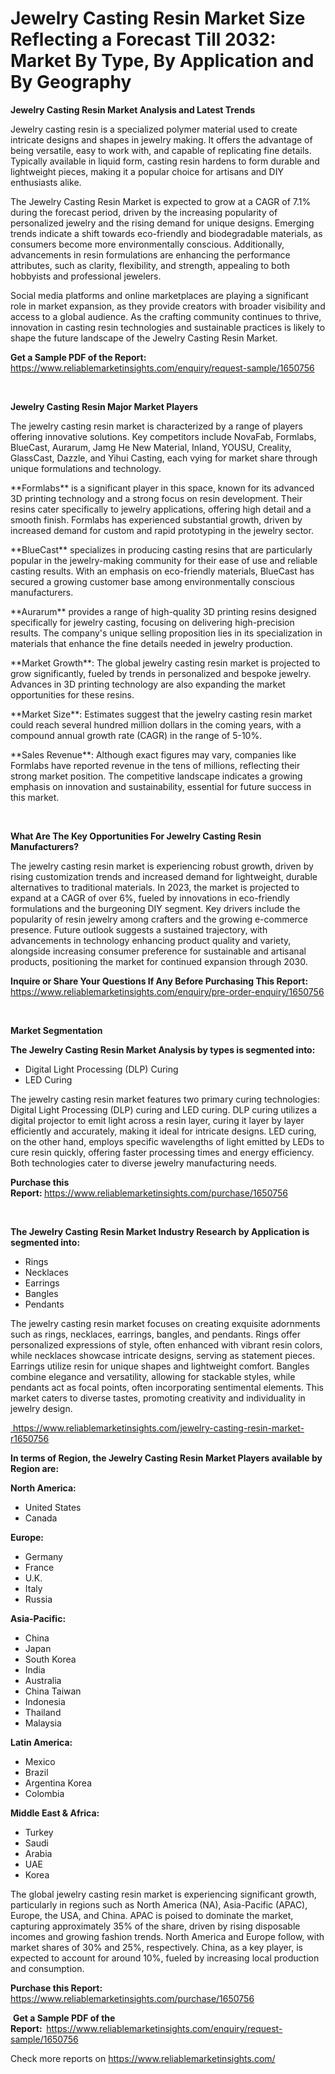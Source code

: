 <p><h1>Jewelry Casting Resin Market Size Reflecting a Forecast Till 2032: Market By Type, By Application and By Geography</h1></p><p><strong>Jewelry Casting Resin Market Analysis and Latest Trends</strong></p>
<p><p>Jewelry casting resin is a specialized polymer material used to create intricate designs and shapes in jewelry making. It offers the advantage of being versatile, easy to work with, and capable of replicating fine details. Typically available in liquid form, casting resin hardens to form durable and lightweight pieces, making it a popular choice for artisans and DIY enthusiasts alike.</p><p>The Jewelry Casting Resin Market is expected to grow at a CAGR of 7.1% during the forecast period, driven by the increasing popularity of personalized jewelry and the rising demand for unique designs. Emerging trends indicate a shift towards eco-friendly and biodegradable materials, as consumers become more environmentally conscious. Additionally, advancements in resin formulations are enhancing the performance attributes, such as clarity, flexibility, and strength, appealing to both hobbyists and professional jewelers.</p><p>Social media platforms and online marketplaces are playing a significant role in market expansion, as they provide creators with broader visibility and access to a global audience. As the crafting community continues to thrive, innovation in casting resin technologies and sustainable practices is likely to shape the future landscape of the Jewelry Casting Resin Market.</p></p>
<p><strong>Get a Sample PDF of the Report:&nbsp;</strong> <a href="https://www.reliablemarketinsights.com/enquiry/request-sample/1650756?utm_campaign=2143&utm_medium=2&utm_source=Github&utm_content=ia&utm_term=06022025&utm_id=jewelry-casting-resin">https://www.reliablemarketinsights.com/enquiry/request-sample/1650756</a></p>
<p>&nbsp;</p>
<p><strong>Jewelry Casting Resin Major Market Players</strong></p>
<p><p>The jewelry casting resin market is characterized by a range of players offering innovative solutions. Key competitors include NovaFab, Formlabs, BlueCast, Aurarum, Jamg He New Material, Inland, YOUSU, Creality, GlassCast, Dazzle, and Yihui Casting, each vying for market share through unique formulations and technology.</p><p>**Formlabs** is a significant player in this space, known for its advanced 3D printing technology and a strong focus on resin development. Their resins cater specifically to jewelry applications, offering high detail and a smooth finish. Formlabs has experienced substantial growth, driven by increased demand for custom and rapid prototyping in the jewelry sector.</p><p>**BlueCast** specializes in producing casting resins that are particularly popular in the jewelry-making community for their ease of use and reliable casting results. With an emphasis on eco-friendly materials, BlueCast has secured a growing customer base among environmentally conscious manufacturers.</p><p>**Aurarum** provides a range of high-quality 3D printing resins designed specifically for jewelry casting, focusing on delivering high-precision results. The company's unique selling proposition lies in its specialization in materials that enhance the fine details needed in jewelry production.</p><p>**Market Growth**: The global jewelry casting resin market is projected to grow significantly, fueled by trends in personalized and bespoke jewelry. Advances in 3D printing technology are also expanding the market opportunities for these resins.</p><p>**Market Size**: Estimates suggest that the jewelry casting resin market could reach several hundred million dollars in the coming years, with a compound annual growth rate (CAGR) in the range of 5-10%.</p><p>**Sales Revenue**: Although exact figures may vary, companies like Formlabs have reported revenue in the tens of millions, reflecting their strong market position. The competitive landscape indicates a growing emphasis on innovation and sustainability, essential for future success in this market.</p></p>
<p>&nbsp;</p>
<p><strong>What Are The Key Opportunities For Jewelry Casting Resin Manufacturers?</strong></p>
<p><p>The jewelry casting resin market is experiencing robust growth, driven by rising customization trends and increased demand for lightweight, durable alternatives to traditional materials. In 2023, the market is projected to expand at a CAGR of over 6%, fueled by innovations in eco-friendly formulations and the burgeoning DIY segment. Key drivers include the popularity of resin jewelry among crafters and the growing e-commerce presence. Future outlook suggests a sustained trajectory, with advancements in technology enhancing product quality and variety, alongside increasing consumer preference for sustainable and artisanal products, positioning the market for continued expansion through 2030.</p></p>
<p><strong>Inquire or Share Your Questions If Any Before Purchasing This Report:</strong> <a href="https://www.reliablemarketinsights.com/enquiry/pre-order-enquiry/1650756?utm_campaign=2143&utm_medium=2&utm_source=Github&utm_content=ia&utm_term=06022025&utm_id=jewelry-casting-resin">https://www.reliablemarketinsights.com/enquiry/pre-order-enquiry/1650756</a></p>
<p>&nbsp;</p>
<p><strong>Market Segmentation</strong></p>
<p><strong>The Jewelry Casting Resin Market Analysis by types is segmented into:</strong></p>
<p><ul><li>Digital Light Processing (DLP) Curing</li><li>LED Curing</li></ul></p>
<p><p>The jewelry casting resin market features two primary curing technologies: Digital Light Processing (DLP) curing and LED curing. DLP curing utilizes a digital projector to emit light across a resin layer, curing it layer by layer efficiently and accurately, making it ideal for intricate designs. LED curing, on the other hand, employs specific wavelengths of light emitted by LEDs to cure resin quickly, offering faster processing times and energy efficiency. Both technologies cater to diverse jewelry manufacturing needs.</p></p>
<p><strong>Purchase this Report:&nbsp;</strong><a href="https://www.reliablemarketinsights.com/purchase/1650756?utm_campaign=2143&utm_medium=2&utm_source=Github&utm_content=ia&utm_term=06022025&utm_id=jewelry-casting-resin">https://www.reliablemarketinsights.com/purchase/1650756</a></p>
<p>&nbsp;</p>
<p><strong>The Jewelry Casting Resin Market Industry Research by Application is segmented into:</strong></p>
<p><ul><li>Rings</li><li>Necklaces</li><li>Earrings</li><li>Bangles</li><li>Pendants</li></ul></p>
<p><p>The jewelry casting resin market focuses on creating exquisite adornments such as rings, necklaces, earrings, bangles, and pendants. Rings offer personalized expressions of style, often enhanced with vibrant resin colors, while necklaces showcase intricate designs, serving as statement pieces. Earrings utilize resin for unique shapes and lightweight comfort. Bangles combine elegance and versatility, allowing for stackable styles, while pendants act as focal points, often incorporating sentimental elements. This market caters to diverse tastes, promoting creativity and individuality in jewelry design.</p></p>
<p><a href="https://www.reliablemarketinsights.com/jewelry-casting-resin-market-r1650756?utm_campaign=2143&utm_medium=2&utm_source=Github&utm_content=ia&utm_term=06022025&utm_id=jewelry-casting-resin">&nbsp;https://www.reliablemarketinsights.com/jewelry-casting-resin-market-r1650756</a></p>
<p><strong>In terms of Region, the Jewelry Casting Resin Market Players available by Region are:</strong></p>
<p>
    <p> <strong> North America: </strong>
        <ul>
            <li>United States</li>
            <li>Canada</li>
        </ul>
        </p> 
    <p> <strong> Europe: </strong>
        <ul>
            <li>Germany</li>
            <li>France</li>
            <li>U.K.</li>
            <li>Italy</li>
            <li>Russia</li>
        </ul>
        </p> 
    <p> <strong> Asia-Pacific: </strong>
        <ul>
            <li>China</li>
            <li>Japan</li>
            <li>South Korea</li>
            <li>India</li>
            <li>Australia</li>
            <li>China Taiwan</li>
            <li>Indonesia</li>
            <li>Thailand</li>
            <li>Malaysia</li>
        </ul>
        </p> 
    <p> <strong> Latin America: </strong>
        <ul>
            <li>Mexico</li>
            <li>Brazil</li>
            <li>Argentina Korea</li>
            <li>Colombia</li>
        </ul>
        </p> 
    <p> <strong> Middle East & Africa: </strong>
        <ul>
            <li>Turkey</li>
            <li>Saudi</li>
            <li>Arabia</li>
            <li>UAE</li>
            <li>Korea</li>
        </ul>
    </p>
    </p>
<p><p>The global jewelry casting resin market is experiencing significant growth, particularly in regions such as North America (NA), Asia-Pacific (APAC), Europe, the USA, and China. APAC is poised to dominate the market, capturing approximately 35% of the share, driven by rising disposable incomes and growing fashion trends. North America and Europe follow, with market shares of 30% and 25%, respectively. China, as a key player, is expected to account for around 10%, fueled by increasing local production and consumption.</p></p>
<p><strong>Purchase this Report: </strong><a href="https://www.reliablemarketinsights.com/purchase/1650756?utm_campaign=2143&utm_medium=2&utm_source=Github&utm_content=ia&utm_term=06022025&utm_id=jewelry-casting-resin">https://www.reliablemarketinsights.com/purchase/1650756</a></p>
<p>&nbsp;<strong>Get a Sample PDF of the Report:&nbsp;&nbsp;</strong><a href="https://www.reliablemarketinsights.com/enquiry/request-sample/1650756?utm_campaign=2143&utm_medium=2&utm_source=Github&utm_content=ia&utm_term=06022025&utm_id=jewelry-casting-resin">https://www.reliablemarketinsights.com/enquiry/request-sample/1650756</a></p>
<p><strong></strong></p>
<p>Check more reports on <a href="https://www.reliablemarketinsights.com/?utm_campaign=2143&utm_medium=2&utm_source=Github&utm_content=ia&utm_term=06022025&utm_id=jewelry-casting-resin">https://www.reliablemarketinsights.com/</a></p>